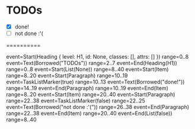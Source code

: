 # TODOs
- [x] done!
- [ ] not done :'(

==========

event=Start(Heading { level: H1, id: None, classes: [], attrs: [] }) range=0..8
event=Text(Borrowed("TODOs")) range=2..7
event=End(Heading(H1)) range=0..8
event=Start(List(None)) range=8..40
event=Start(Item) range=8..20
event=Start(Paragraph) range=10..19
event=TaskListMarker(true) range=10..13
event=Text(Borrowed("done!")) range=14..19
event=End(Paragraph) range=10..19
event=End(Item) range=8..20
event=Start(Item) range=20..40
event=Start(Paragraph) range=22..38
event=TaskListMarker(false) range=22..25
event=Text(Borrowed("not done :'(")) range=26..38
event=End(Paragraph) range=22..38
event=End(Item) range=20..40
event=End(List(false)) range=8..40
